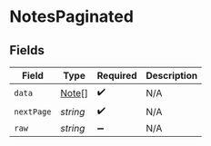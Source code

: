 # NotesPaginated


## Fields

| Field                                 | Type                                  | Required                              | Description                           |
| ------------------------------------- | ------------------------------------- | ------------------------------------- | ------------------------------------- |
| `data`                                | [Note](../../models/shared/note.md)[] | :heavy_check_mark:                    | N/A                                   |
| `nextPage`                            | *string*                              | :heavy_check_mark:                    | N/A                                   |
| `raw`                                 | *string*                              | :heavy_minus_sign:                    | N/A                                   |